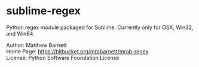 # sublime-regex
Python regex module packaged for Sublime.  Currently only for OSX, Win32, and Win64.

Author: Matthew Barnett  
Home Page: https://bitbucket.org/mrabarnett/mrab-regex  
License: Python Software Foundation License  
